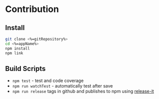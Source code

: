 
# Contribution

## Install

```bash
git clone <%=gitRepository%>
cd <%=appName%>
npm install
npm link
```

## Build Scripts

- `npm test` - test and code coverage
- `npm run watchTest` - automatically test after save
- `npm run release` tags in github and publishes to npm using [release-it](https://github.com/webpro/release-it#help)
